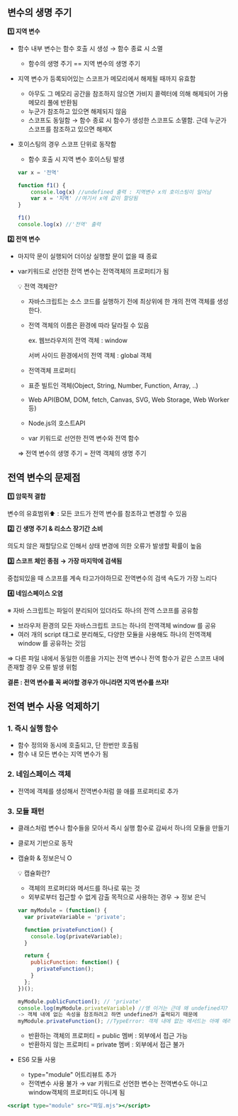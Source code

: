 ## 변수의 생명 주기

**1️⃣ 지역 변수**

- 함수 내부 변수는 함수 호출 시 생성 → 함수 종료 시 소멸
    - 함수의 생명 주기 == 지역 변수의 생명 주기
    
- 지역 변수가 등록되어있는 스코프가 메모리에서 해제될 때까지 유효함
    - 아무도 그 메모리 공간을 참조하지 않으면 가비지 콜렉터에 의해 해제되어 가용 메모리 풀에 반환됨
    - 누군가 참조하고 있으면 해제되지 않음
    - 스코프도 동일함 → 함수 종료 시 함수가 생성한 스코프도 소멸함. 근데 누군가 스코프를 참조하고 있으면 해제X
    
- 호이스팅의 경우 스코프 단위로 동작함
    - 함수 호출 시 지역 변수 호이스팅 발생
    
    ```jsx
    var x = '전역'
    
    function f1() {
    	console.log(x) //undefined 출력 : 지역변수 x의 호이스팅이 일어남 
    	var x = '지역' //여기서 x에 값이 할당됨
    }
    
    f1()
    console.log(x) //'전역' 출력
    ```
    

**2️⃣ 전역 변수**

- 마지막 문이 실행되어 더이상 실행할 문이 없을 때 종료
- var키워드로 선언한 전역 변수는 전역객체의 프로퍼티가 됨
    
    <aside>
    💡 전역 객체란?
    
    - 자바스크립트는 소스 코드를 실행하기 전에 최상위에 한 개의 전역 객체를 생성한다.
    
    - 전역 객체의 이름은 환경에 따라 달라질 수 있음
    
        ex. 웹브라우저의 전역 객체 : window
    
        서버 사이드 환경에서의 전역 객체 : global 객체
    
    - 전역객체 프로퍼티
    
    - 표준 빌트인 객체(Object, String, Number, Function, Array, ..)
    - Web API(BOM, DOM, fetch, Canvas, SVG, Web Storage, Web Worker 등)
    - Node.js의 호스트API
    - var 키워드로 선언한 전역 변수와 전역 함수
    </aside>
    
    ⇒ 전역 변수의 생명 주기 = 전역 객체의 생명 주기
    

## 전역 변수의 문제점

**1️⃣ 암묵적 결합**

변수의 유효범위⬆️ : 모든 코드가 전역 변수를 참조하고 변경할 수 있음 

**2️⃣ 긴 생명 주기 & 리소스 장기간 소비**

의도치 않은 재할당으로 인해서 상태 변경에 의한 오류가 발생할 확률이 높음

**3️⃣ 스코프 체인 종점** **→ 가장 마지막에 검색됨**

중첩되있을 때 스코프를 계속 타고가야하므로 전역변수의 검색 속도가 가장 느리다

**4️⃣ 네임스페이스 오염**

※ 자바 스크립트는 파일이 분리되어 있더라도 하나의 전역 스코프를 공유함 

- 브라우저 환경의 모든 자바스크립트 코드는 하나의 전역객체 window 를 공유
- 여러 개의 script 태그로 분리해도, 다양한 모듈을 사용해도 하나의 전역객체 window 를 공유하는 것임

⇒ 다른 파일 내에서 동일한 이름을 가지는 전역 변수나 전역 함수가 같은 스코프 내에 존재할 경우 오류 발생 위험

**결론 : 전역 변수를 꼭 써야할 경우가 아니라면 지역 변수를 쓰자!**

## 전역 변수 사용 억제하기

### 1. 즉시 실행 함수

- 함수 정의와 동시에 호출되고, 단 한번만 호출됨
- 함수 내 모든 변수는 지역 변수가 됨

### 2. 네임스페이스 객체

- 전역에 객체를 생성해서 전역변수처럼 쓸 애를 프로퍼티로 추가

 

### 3. 모듈 패턴

- 클래스처럼 변수나 함수들을 모아서 즉시 실행 함수로 감싸서 하나의 모듈을 만들기
- 클로저 기반으로 동작
- 캡슐화 & 정보은닉 O
    
    <aside>
    💡 캡슐화란?
    
    - 객체의 프로퍼티와 메서드를 하나로 묶는 것
    - 외부로부터 접근할 수 없게 감출 목적으로 사용하는 경우 → 정보 은닉
    
    </aside>
    
    ```jsx
    var myModule = (function() {
      var privateVariable = 'private';
    
      function privateFunction() {
        console.log(privateVariable);
      }
    
      return {
        publicFunction: function() {
          privateFunction();
        }
      };
    })();
    
    myModule.publicFunction(); // 'private'
    console.log(myModule.privateVariable) //엥 이거는 근데 왜 undefined지?
    -> 객체 내에 없는 속성을 참조하려고 하면 undefined가 출력되기 때문에
    myModule.privateFunction(); //TypeError: 객체 내에 없는 메서드는 아예 에러가 뜸
    ```
    
    - 반환하는 객체의 프로퍼티 = public 멤버 : 외부에서 접근 가능
    - 반환하지 않는 프로퍼티 = private 멤버 : 외부에서 접근 불가

- ES6 모듈 사용
    - type="module" 어트리뷰트 추가
    - 전역변수 사용 불가 → var 키워드로 선언한 변수는 전역변수도 아니고 window객체의 프로퍼티도 아니게 됨

```jsx
<script type="module" src="파일.mjs"></script>
```